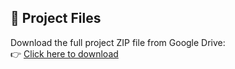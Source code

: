 ## 🔗 Project Files
Download the full project ZIP file from Google Drive:  
👉 [Click here to download](https://drive.google.com/file/d/1Oj2HDQwLoPmHmKzJa4BqGS3-lFr08gYv/view?usp=drive_link)
